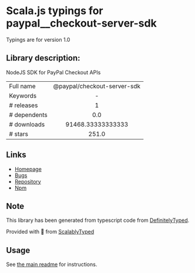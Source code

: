 
# Scala.js typings for paypal__checkout-server-sdk

Typings are for version 1.0

## Library description:
NodeJS SDK for PayPal Checkout APIs

|                    |                 |
| ------------------ | :-------------: |
| Full name          | @paypal/checkout-server-sdk |
| Keywords           | - |
| # releases         | 1 |
| # dependents       | 0.0 |
| # downloads        | 91468.33333333333 |
| # stars            | 251.0 |

## Links
- [Homepage](https://github.com/paypal/Checkout-NodeJS-SDK#readme)
- [Bugs](https://github.com/paypal/Checkout-NodeJS-SDK/issues)
- [Repository](https://github.com/paypal/Checkout-NodeJS-SDK)
- [Npm](https://www.npmjs.com/package/%40paypal%2Fcheckout-server-sdk)
    


## Note
This library has been generated from typescript code from [DefinitelyTyped](https://definitelytyped.org).

Provided with :purple_heart: from [ScalablyTyped](https://github.com/oyvindberg/ScalablyTyped)

## Usage
See [the main readme](../../readme.md) for instructions.


